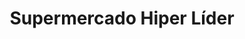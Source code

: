 ---
title: "Supermercado Hiper Líder"
url: /caracas/supermercado-hiper-lider-av-san-martin/
shop: supermercado
---